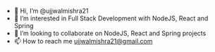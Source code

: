 - 👋 Hi, I’m @ujjwalmishra21
- 👀 I’m interested in Full Stack Development with NodeJS, React and Spring
- 💞️ I’m looking to collaborate on NodeJS, React and Spring projects
- 📫 How to reach me ujjwalmishra21@gmail.com

<!---
ujjwalmishra21/ujjwalmishra21 is a ✨ special ✨ repository because its `README.md` (this file) appears on your GitHub profile.
You can click the Preview link to take a look at your changes.
--->

